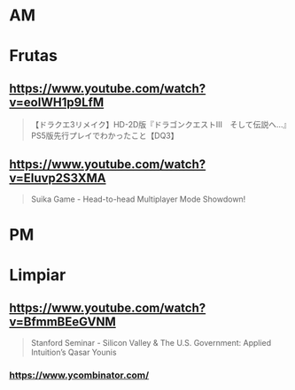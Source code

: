 # AM
# Frutas

## https://www.youtube.com/watch?v=eoIWH1p9LfM 

> 【ドラクエ3リメイク】HD-2D版『ドラゴンクエストIII　そして伝説へ…』PS5版先行プレイでわかったこと【DQ3】 

## https://www.youtube.com/watch?v=EIuvp2S3XMA

> Suika Game - Head-to-head Multiplayer Mode Showdown! 

# PM
# Limpiar

## https://www.youtube.com/watch?v=BfmmBEeGVNM

> Stanford Seminar - Silicon Valley & The U.S. Government: Applied Intuition’s Qasar Younis 

### https://www.ycombinator.com/

